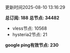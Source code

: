 更新时间2025-08-10 13:16:29

**总订阅: 188**
**总节点: 34482**
- vless节点: 10568
- hysteria2节点: 21

**google ping有效节点: 230**
